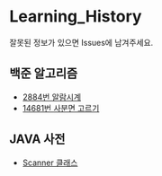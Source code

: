 # Learning_History
잘못된 정보가 있으면 Issues에 남겨주세요.
## 백준 알고리즘
- [2884번 알람시계](https://github.com/MojitoBar/Learning_History/blob/master/baekjoon/2884.md)
- [14681번 사분면 고르기](https://github.com/MojitoBar/Learning_History/blob/master/baekjoon/14681.md)

## JAVA 사전
- [Scanner 클래스](https://github.com/MojitoBar/Learning_History/blob/master/java/Scanner.md)
